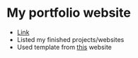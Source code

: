 # My portfolio website

* [Link](https://bojpav.github.io/portfolio/)
* Listed my finished projects/websites
* Used template from [this](https://html5up.net/) website


